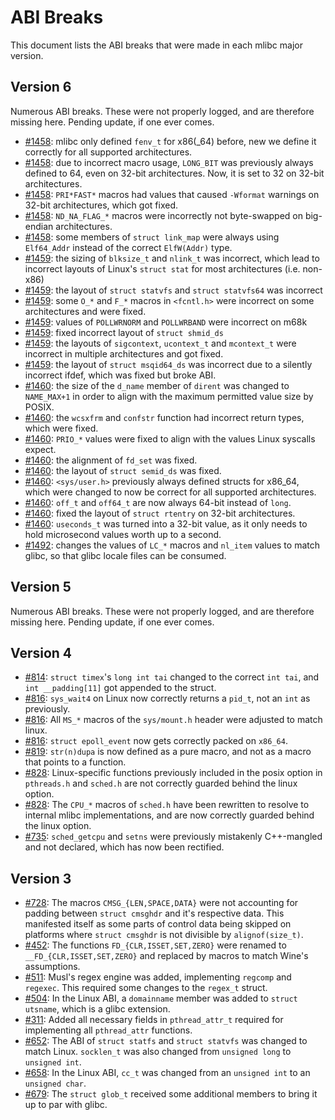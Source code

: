 # ABI Breaks

This document lists the ABI breaks that were made in each mlibc major version.

## Version 6

Numerous ABI breaks. These were not properly logged, and are therefore missing here. Pending update, if one ever comes.

- [#1458](https://github.com/managarm/mlibc/pull/1458): mlibc only defined `fenv_t` for x86(_64) before, new we define it correctly for all supported architectures.
- [#1458](https://github.com/managarm/mlibc/pull/1458): due to incorrect macro usage, `LONG_BIT` was previously always defined to 64, even on 32-bit architectures. Now, it is set to 32 on 32-bit architectures.
- [#1458](https://github.com/managarm/mlibc/pull/1458): `PRI*FAST*` macros had values that caused `-Wformat` warnings on 32-bit architectures, which got fixed.
- [#1458](https://github.com/managarm/mlibc/pull/1458): `ND_NA_FLAG_*` macros were incorrectly not byte-swapped on big-endian architectures.
- [#1458](https://github.com/managarm/mlibc/pull/1458): some members of `struct link_map` were always using `Elf64_Addr` instead of the correct `ElfW(Addr)` type.
- [#1459](https://github.com/managarm/mlibc/pull/1459): the sizing of `blksize_t` and `nlink_t` was incorrect, which lead to incorrect layouts of Linux's `struct stat` for most architectures (i.e. non-x86)
- [#1459](https://github.com/managarm/mlibc/pull/1459): the layout of `struct statvfs` and `struct statvfs64` was incorrect
- [#1459](https://github.com/managarm/mlibc/pull/1459): some `O_*` and `F_*` macros in `<fcntl.h>` were incorrect on some architectures and were fixed.
- [#1459](https://github.com/managarm/mlibc/pull/1459): values of `POLLWRNORM` and `POLLWRBAND` were incorrect on m68k
- [#1459](https://github.com/managarm/mlibc/pull/1459): fixed incorrect layout of `struct shmid_ds`
- [#1459](https://github.com/managarm/mlibc/pull/1459): the layouts of `sigcontext`, `ucontext_t` and `mcontext_t` were incorrect in multiple architectures and got fixed.
- [#1459](https://github.com/managarm/mlibc/pull/1459): the layout of `struct msqid64_ds` was incorrect due to a silently incorrect ifdef, which was fixed but broke ABI.
- [#1460](https://github.com/managarm/mlibc/pull/1460): the size of the `d_name` member of `dirent` was changed to `NAME_MAX+1` in order to align with the maximum permitted value size by POSIX.
- [#1460](https://github.com/managarm/mlibc/pull/1460): the `wcsxfrm` and `confstr` function had incorrect return types, which were fixed.
- [#1460](https://github.com/managarm/mlibc/pull/1460): `PRIO_*` values were fixed to align with the values Linux syscalls expect.
- [#1460](https://github.com/managarm/mlibc/pull/1460): the alignment of `fd_set` was fixed.
- [#1460](https://github.com/managarm/mlibc/pull/1460): the layout of `struct semid_ds` was fixed.
- [#1460](https://github.com/managarm/mlibc/pull/1460): `<sys/user.h>` previously always defined structs for x86_64, which were changed to now be correct for all supported architectures.
- [#1460](https://github.com/managarm/mlibc/pull/1460): `off_t` and `off64_t` are now always 64-bit instead of `long`.
- [#1460](https://github.com/managarm/mlibc/pull/1460): fixed the layout of `struct rtentry` on 32-bit architectures.
- [#1460](https://github.com/managarm/mlibc/pull/1460): `useconds_t` was turned into a 32-bit value, as it only needs to hold microsecond values worth up to a second.
- [#1492](https://github.com/managarm/mlibc/pull/1492): changes the values of `LC_*` macros and `nl_item` values to match glibc, so that glibc locale files can be consumed.

## Version 5

Numerous ABI breaks. These were not properly logged, and are therefore missing here. Pending update, if one ever comes.

## Version 4

- [#814](https://github.com/managarm/mlibc/pull/814): `struct timex`'s `long int tai` changed to the correct `int tai`, and `int __padding[11]` got appended to the struct.
- [#816](https://github.com/managarm/mlibc/pull/816): `sys_wait4` on Linux now correctly returns a `pid_t`, not an `int` as previously.
- [#816](https://github.com/managarm/mlibc/pull/816): All `MS_*` macros of the `sys/mount.h` header were adjusted to match linux.
- [#816](https://github.com/managarm/mlibc/pull/816): `struct epoll_event` now gets correctly packed on `x86_64`.
- [#819](https://github.com/managarm/mlibc/pull/819): `str(n)dupa` is now defined as a pure macro, and not as a macro that points to a function.
- [#828](https://github.com/managarm/mlibc/pull/828): Linux-specific functions previously included in the posix option in `pthreads.h` and `sched.h` are not correctly guarded behind the linux option.
- [#828](https://github.com/managarm/mlibc/pull/828): The `CPU_*` macros of `sched.h` have been rewritten to resolve to internal mlibc implementations, and are now correctly guarded behind the linux option.
- [#735](https://github.com/managarm/mlibc/pull/735): `sched_getcpu` and `setns` were previously mistakenly C++-mangled and not declared, which has now been rectified.

## Version 3

- [#728](https://github.com/managarm/mlibc/pull/728):
  The macros `CMSG_{LEN,SPACE,DATA}` were not accounting for padding between
  `struct cmsghdr` and it's respective data. This manifested itself as some
  parts of control data being skipped on platforms where `struct cmsghdr` is
  not divisible by `alignof(size_t)`.
- [#452](https://github.com/managarm/mlibc/pull/452): The functions `FD_{CLR,ISSET,SET,ZERO}` were renamed to `__FD_{CLR,ISSET,SET,ZERO}` and replaced by macros to match Wine's assumptions.
- [#511](https://github.com/managarm/mlibc/pull/511): Musl's regex engine was added, implementing `regcomp` and `regexec`. This required some changes to the `regex_t` struct.
- [#504](https://github.com/managarm/mlibc/pull/504): In the Linux ABI, a `domainname` member was added to `struct utsname`, which is a glibc extension.
- [#311](https://github.com/managarm/mlibc/pull/311): Added all necessary fields in `pthread_attr_t` required for implementing all `pthread_attr` functions.
- [#652](https://github.com/managarm/mlibc/pull/652): The ABI of `struct statfs` and `struct statvfs` was changed to match Linux. `socklen_t` was also changed from `unsigned long` to `unsigned int`.
- [#658](https://github.com/managarm/mlibc/pull/648): In the Linux ABI, `cc_t` was changed from an `unsigned int` to an `unsigned char`.
- [#679](https://github.com/managarm/mlibc/pull/679): The `struct glob_t` received some additional members to bring it up to par with glibc.
